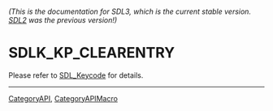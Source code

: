 ###### (This is the documentation for SDL3, which is the current stable version. [SDL2](https://wiki.libsdl.org/SDL2/) was the previous version!)
# SDLK_KP_CLEARENTRY

Please refer to [SDL_Keycode](SDL_Keycode) for details.

----
[CategoryAPI](CategoryAPI), [CategoryAPIMacro](CategoryAPIMacro)

